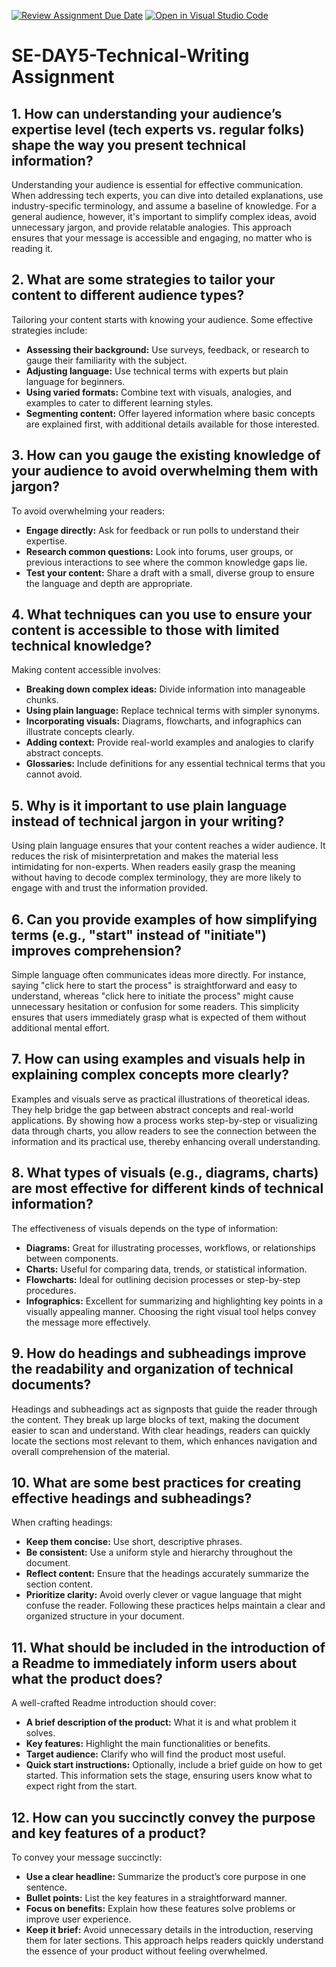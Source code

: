 [![Review Assignment Due Date](https://classroom.github.com/assets/deadline-readme-button-22041afd0340ce965d47ae6ef1cefeee28c7c493a6346c4f15d667ab976d596c.svg)](https://classroom.github.com/a/zsAR-pyY)
[![Open in Visual Studio Code](https://classroom.github.com/assets/open-in-vscode-2e0aaae1b6195c2367325f4f02e2d04e9abb55f0b24a779b69b11b9e10269abc.svg)](https://classroom.github.com/online_ide?assignment_repo_id=18480609&assignment_repo_type=AssignmentRepo)
# SE-DAY5-Technical-Writing Assignment

## 1. How can understanding your audience’s expertise level (tech experts vs. regular folks) shape the way you present technical information?
Understanding your audience is essential for effective communication. When addressing tech experts, you can dive into detailed explanations, use industry-specific terminology, and assume a baseline of knowledge. For a general audience, however, it's important to simplify complex ideas, avoid unnecessary jargon, and provide relatable analogies. This approach ensures that your message is accessible and engaging, no matter who is reading it.

## 2. What are some strategies to tailor your content to different audience types?
Tailoring your content starts with knowing your audience. Some effective strategies include:
- **Assessing their background:** Use surveys, feedback, or research to gauge their familiarity with the subject.
- **Adjusting language:** Use technical terms with experts but plain language for beginners.
- **Using varied formats:** Combine text with visuals, analogies, and examples to cater to different learning styles.
- **Segmenting content:** Offer layered information where basic concepts are explained first, with additional details available for those interested.

## 3. How can you gauge the existing knowledge of your audience to avoid overwhelming them with jargon?
To avoid overwhelming your readers:
- **Engage directly:** Ask for feedback or run polls to understand their expertise.
- **Research common questions:** Look into forums, user groups, or previous interactions to see where the common knowledge gaps lie.
- **Test your content:** Share a draft with a small, diverse group to ensure the language and depth are appropriate.

## 4. What techniques can you use to ensure your content is accessible to those with limited technical knowledge?
Making content accessible involves:
- **Breaking down complex ideas:** Divide information into manageable chunks.
- **Using plain language:** Replace technical terms with simpler synonyms.
- **Incorporating visuals:** Diagrams, flowcharts, and infographics can illustrate concepts clearly.
- **Adding context:** Provide real-world examples and analogies to clarify abstract concepts.
- **Glossaries:** Include definitions for any essential technical terms that you cannot avoid.

## 5. Why is it important to use plain language instead of technical jargon in your writing?
Using plain language ensures that your content reaches a wider audience. It reduces the risk of misinterpretation and makes the material less intimidating for non-experts. When readers easily grasp the meaning without having to decode complex terminology, they are more likely to engage with and trust the information provided.

## 6. Can you provide examples of how simplifying terms (e.g., "start" instead of "initiate") improves comprehension?
Simple language often communicates ideas more directly. For instance, saying "click here to start the process" is straightforward and easy to understand, whereas "click here to initiate the process" might cause unnecessary hesitation or confusion for some readers. This simplicity ensures that users immediately grasp what is expected of them without additional mental effort.

## 7. How can using examples and visuals help in explaining complex concepts more clearly?
Examples and visuals serve as practical illustrations of theoretical ideas. They help bridge the gap between abstract concepts and real-world applications. By showing how a process works step-by-step or visualizing data through charts, you allow readers to see the connection between the information and its practical use, thereby enhancing overall understanding.

## 8. What types of visuals (e.g., diagrams, charts) are most effective for different kinds of technical information?
The effectiveness of visuals depends on the type of information:
- **Diagrams:** Great for illustrating processes, workflows, or relationships between components.
- **Charts:** Useful for comparing data, trends, or statistical information.
- **Flowcharts:** Ideal for outlining decision processes or step-by-step procedures.
- **Infographics:** Excellent for summarizing and highlighting key points in a visually appealing manner.
Choosing the right visual tool helps convey the message more effectively.

## 9. How do headings and subheadings improve the readability and organization of technical documents?
Headings and subheadings act as signposts that guide the reader through the content. They break up large blocks of text, making the document easier to scan and understand. With clear headings, readers can quickly locate the sections most relevant to them, which enhances navigation and overall comprehension of the material.

## 10. What are some best practices for creating effective headings and subheadings?
When crafting headings:
- **Keep them concise:** Use short, descriptive phrases.
- **Be consistent:** Use a uniform style and hierarchy throughout the document.
- **Reflect content:** Ensure that the headings accurately summarize the section content.
- **Prioritize clarity:** Avoid overly clever or vague language that might confuse the reader.
Following these practices helps maintain a clear and organized structure in your document.

## 11. What should be included in the introduction of a Readme to immediately inform users about what the product does?
A well-crafted Readme introduction should cover:
- **A brief description of the product:** What it is and what problem it solves.
- **Key features:** Highlight the main functionalities or benefits.
- **Target audience:** Clarify who will find the product most useful.
- **Quick start instructions:** Optionally, include a brief guide on how to get started.
This information sets the stage, ensuring users know what to expect right from the start.

## 12. How can you succinctly convey the purpose and key features of a product?
To convey your message succinctly:
- **Use a clear headline:** Summarize the product’s core purpose in one sentence.
- **Bullet points:** List the key features in a straightforward manner.
- **Focus on benefits:** Explain how these features solve problems or improve user experience.
- **Keep it brief:** Avoid unnecessary details in the introduction, reserving them for later sections.
This approach helps readers quickly understand the essence of your product without feeling overwhelmed.

